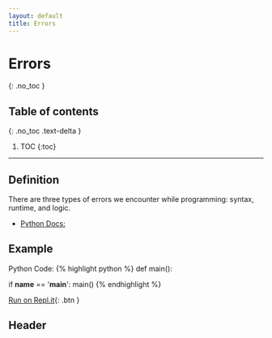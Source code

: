 ```yaml
---
layout: default
title: Errors
---
```


# Errors
{: .no_toc }
## Table of contents
{: .no_toc .text-delta }

1. TOC
{:toc}

---

## Definition
There are three types of errors we encounter while programming: syntax, runtime, and logic. 
- [Python Docs: ]()

## Example

Python Code:
{% highlight python %}
def main():

    
if __name__ == '__main__':
    main()
{% endhighlight %}

[Run on Repl.it](https://repl.it/@bianca_ruiz/#main.py){: .btn }

## Header


